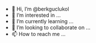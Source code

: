 - 👋 Hi, I’m @berkguclukol
- 👀 I’m interested in ...
- 🌱 I’m currently learning ...
- 💞️ I’m looking to collaborate on ...
- 📫 How to reach me ...

<!---
berkguclukol/berkguclukol is a ✨ special ✨ repository because its `README.md` (this file) appears on your GitHub profile.
You can click the Preview link to take a look at your changes.
--->
